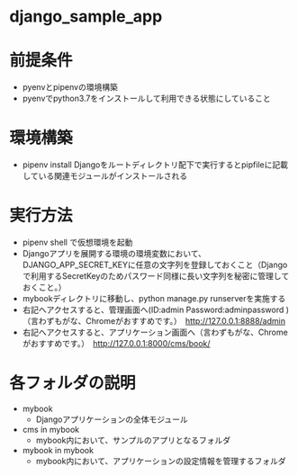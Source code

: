 # django_sample_app

# 前提条件

- pyenvとpipenvの環境構築
- pyenvでpython3.7をインストールして利用できる状態にしていること

# 環境構築

- pipenv install Djangoをルートディレクトリ配下で実行するとpipfileに記載している関連モジュールがインストールされる

# 実行方法

- pipenv shell で仮想環境を起動
- Djangoアプリを展開する環境の環境変数において、DJANGO_APP_SECRET_KEYに任意の文字列を登録しておくこと（Djangoで利用するSecretKeyのためパスワード同様に長い文字列を秘密に管理しておくこと。）
- mybookディレクトリに移動し、python manage.py runserverを実施する
- 右記へアクセスすると、管理画面へ(ID:admin Password:adminpassword )（言わずもがな、Chromeがおすすめです。）　http://127.0.0.1:8888/admin
- 右記へアクセスすると、アプリケーション画面へ（言わずもがな、Chromeがおすすめです。）　http://127.0.0.1:8000/cms/book/

# 各フォルダの説明

- mybook
  - Djangoアプリケーションの全体モジュール
- cms in mybook
  - mybook内において、サンプルのアプリとなるフォルダ
- mybook in mybook
  - mybook内において、アプリケーションの設定情報を管理するフォルダ
